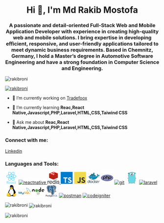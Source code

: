 <h1 align="center">Hi 👋, I'm Md Rakib Mostofa</h1>
<h3 align="center">A passionate and detail-oriented Full-Stack Web and Mobile Application Developer with experience in creating high-quality web and mobile solutions. I bring expertise in developing efficient, responsive, and user-friendly applications tailored to meet dynamic business requirements. Based in Chemnitz, Germany, I hold a Master’s degree in Automotive Software Engineering and have a strong foundation in Computer Science and Engineering.</h3>

<p align="left"> <img src="https://komarev.com/ghpvc/?username=rakibroni&label=Profile%20views&color=0e75b6&style=flat" alt="rakibroni" /> </p>
<p align="left"> <a href="https://github.com/ryo-ma/github-profile-trophy"><img src="https://github-profile-trophy.vercel.app/?username=rakibroni" alt="rakibroni" /></a> </p>



- 🔭 I’m currently working on [Tradefoox](https://tradefoox.com/)

- 🌱 I’m currently learning **Reac,React Native,Javascript,PHP,Laravel,HTML,CSS,Taiwind CSS**

- 💬 Ask me about **Reac,React Native,Javascript,PHP,Laravel,HTML,CSS,Taiwind CSS**

<h3 align="left">Connect with me:</h3>
<p align="left">
    <a href="https://www.linkedin.com/in/md-rakib-mostofa/" target="_blank" rel="noreferrer">Linkedin</a> 
</p>

<h3 align="left">Languages and Tools:</h3>
<p align="left"> 
  
  <a href="https://reactjs.org/" target="_blank" rel="noreferrer"><img src="https://raw.githubusercontent.com/devicons/devicon/master/icons/react/react-original-wordmark.svg" alt="react" width="40" height="40"/></a> 
  <a href="https://reactnative.dev/" target="_blank" rel="noreferrer"> <img src="https://reactnative.dev/img/header_logo.svg" alt="reactnative" width="40" height="40"/> </a> <a href="https://redis.io" target="_blank" rel="noreferrer"><img src="https://raw.githubusercontent.com/devicons/devicon/master/icons/redis/redis-original-wordmark.svg" alt="redis" width="40" height="40"/> </a>
  <a href="https://www.typescriptlang.org/" target="_blank" rel="noreferrer"><img src="https://raw.githubusercontent.com/devicons/devicon/master/icons/typescript/typescript-original.svg" alt="typescript" width="40" height="40"/></a> 
  <a href="https://developer.mozilla.org/en-US/docs/Web/JavaScript" target="_blank" rel="noreferrer"><img src="https://raw.githubusercontent.com/devicons/devicon/master/icons/javascript/javascript-original.svg" alt="javascript" width="40" height="40"/></a> 
  <a href="https://www.docker.com/" target="_blank" rel="noreferrer"><img src="https://raw.githubusercontent.com/devicons/devicon/master/icons/docker/docker-original-wordmark.svg" alt="docker" width="40" height="40"/></a>
  <a href="https://www.php.net" target="_blank" rel="noreferrer"><img src="https://raw.githubusercontent.com/devicons/devicon/master/icons/php/php-original.svg" alt="php" width="40" height="40"/></a> 
  <a href="https://git-scm.com/" target="_blank" rel="noreferrer"><img src="https://www.vectorlogo.zone/logos/git-scm/git-scm-icon.svg" alt="git" width="40" height="40"/></a> 
  <a href="https://golang.org" target="_blank" rel="noreferrer"> <img src="https://raw.githubusercontent.com/devicons/devicon/master/icons/go/go-original.svg" alt="go" width="40" height="40"/></a>
  <a href="https://laravel.com/" target="_blank" rel="noreferrer"><img src="https://cdn.freebiesupply.com/logos/thumbs/2x/laravel-logo.png" alt="laravel" width="40" height="40"/></a> 
  <a href="https://www.linux.org/" target="_blank" rel="noreferrer"><img src="https://raw.githubusercontent.com/devicons/devicon/master/icons/linux/linux-original.svg" alt="linux" width="40" height="40"/></a> 
  <a href="https://www.mysql.com/" target="_blank" rel="noreferrer"><img src="https://raw.githubusercontent.com/devicons/devicon/master/icons/mysql/mysql-original-wordmark.svg" alt="mysql" width="40" height="40"/></a>
  <a href="https://nodejs.org" target="_blank" rel="noreferrer"><img src="https://raw.githubusercontent.com/devicons/devicon/master/icons/nodejs/nodejs-original-wordmark.svg" alt="nodejs" width="40" height="40"/></a>
  <a href="https://www.postgresql.org" target="_blank" rel="noreferrer"><img src="https://raw.githubusercontent.com/devicons/devicon/master/icons/postgresql/postgresql-original-wordmark.svg" alt="postgresql" width="40" height="40"/></a> 
  <a href="https://postman.com" target="_blank" rel="noreferrer"><img src="https://www.vectorlogo.zone/logos/getpostman/getpostman-icon.svg" alt="postman" width="40" height="40"/></a> 
    <a href="https://codeigniter.com" target="_blank" rel="noreferrer"><img src="https://cdn.worldvectorlogo.com/logos/codeigniter.svg" alt="codeigniter" width="40" height="40"/></a> 
</p>

<p><img align="left" src="https://github-readme-stats.vercel.app/api/top-langs?username=rakibroni&show_icons=true&locale=en&layout=compact" alt="rakibroni" /></p>
<p>&nbsp;<img align="center" src="https://github-readme-stats.vercel.app/api?username=rakibroni&show_icons=true&locale=en" alt="rakibroni" /></p>

<p><img align="center" src="https://github-readme-streak-stats.herokuapp.com/?user=rakibroni&" alt="rakibroni" /></p>
